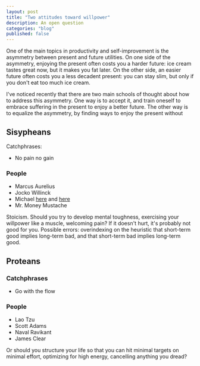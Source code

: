 ```yaml
---
layout: post
title: "Two attitudes toward willpower"
description: An open question
categories: "blog"
published: false
---
```


One of the main topics in productivity and self-improvement is the asymmetry between present and future utilities. On one side of the asymmetry, enjoying the present often costs you a harder future: ice cream tastes great now, but it makes you fat later. On the other side, an easier future often costs you a less decadent present: you can stay slim, but only if you don't eat too much ice cream.

I've noticed recently that there are two main schools of thought about how to address this asymmetry. One way is to accept it, and train oneself to embrace suffering in the present to enjoy a better future. The other way is to equalize the asymmetry, by finding ways to enjoy the present without 

## Sisypheans

Catchphrases:

- No pain no gain

### People

- Marcus Aurelius
- Jocko Willinck
- Michael [here](https://twitter.com/mmay3r/status/1074406570560114688) and [here]()
- Mr. Money Mustache

Stoicism. Should you try to develop mental toughness, exercising your willpower like a muscle, welcoming pain? If it doesn't hurt, it's probably not good for you. Possible errors: overindexing on the heuristic that short-term good implies long-term bad, and that short-term bad implies long-term good.

## Proteans

### Catchphrases

- Go with the flow

### People

* Lao Tzu
* Scott Adams
* Naval Ravikant
* James Clear

Or should you structure your life so that you can hit minimal targets on minimal effort, optimizing for high energy, cancelling anything you dread?

